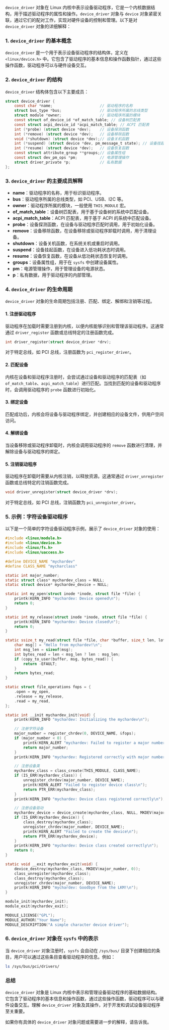 `device_driver` 对象在 Linux 内核中表示设备驱动程序，它是一个内核数据结构，用于描述驱动程序的属性和操作。`device_driver` 对象与 `device` 对象紧密关联，通过它们的配对工作，实现对硬件设备的控制和管理。以下是对 `device_driver` 对象的详细解释：

### 1. `device_driver` 的基本概念

`device_driver` 是一个用于表示设备驱动程序的结构体，定义在 `<linux/device.h>` 中。它包含了驱动程序的基本信息和操作函数指针，通过这些操作函数，驱动程序可以与硬件设备交互。

### 2. `device_driver` 的结构

`device_driver` 结构体包含以下主要成员：

```c
struct device_driver {
    const char *name;                     // 驱动程序的名称
    struct bus_type *bus;                 // 驱动程序所属的总线类型
    struct module *owner;                 // 驱动程序所属的模块
    const struct of_device_id *of_match_table; // 设备树匹配表
    const struct acpi_device_id *acpi_match_table; // ACPI 匹配表
    int (*probe) (struct device *dev);    // 设备探测函数
    int (*remove) (struct device *dev);   // 设备移除函数
    void (*shutdown) (struct device *dev);// 设备关机函数
    int (*suspend) (struct device *dev, pm_message_t state); // 设备挂起函数
    int (*resume) (struct device *dev);   // 设备恢复函数
    const struct attribute_group **groups;// 设备属性组
    const struct dev_pm_ops *pm;          // 电源管理操作
    struct driver_private *p;             // 私有数据
};
```

### 3. `device_driver` 的主要成员解释

- **name**：驱动程序的名称，用于标识驱动程序。
- **bus**：驱动程序所属的总线类型，如 PCI、USB、I2C 等。
- **owner**：驱动程序所属的模块，一般使用 `THIS_MODULE` 宏。
- **of_match_table**：设备树匹配表，用于基于设备树的系统中匹配设备。
- **acpi_match_table**：ACPI 匹配表，用于基于 ACPI 的系统中匹配设备。
- **probe**：设备探测函数，在设备与驱动程序匹配时调用，用于初始化设备。
- **remove**：设备移除函数，在设备移除或驱动程序卸载时调用，用于清理设备。
- **shutdown**：设备关机函数，在系统关机或重启时调用。
- **suspend**：设备挂起函数，在设备进入低功耗状态时调用。
- **resume**：设备恢复函数，在设备从低功耗状态恢复时调用。
- **groups**：设备属性组，用于在 `sysfs` 中创建设备属性。
- **pm**：电源管理操作，用于管理设备的电源状态。
- **p**：私有数据，用于驱动程序的内部管理。

### 4. `device_driver` 的生命周期

`device_driver` 对象的生命周期包括注册、匹配、绑定、解绑和注销等过程。

#### 1. 注册驱动程序

驱动程序在加载时需要注册到内核，以便内核能够识别和管理该驱动程序。这通常通过 `driver_register` 函数或总线特定的注册函数完成。

```c
int driver_register(struct device_driver *drv);
```

对于特定总线，如 PCI 总线，注册函数为 `pci_register_driver`。

#### 2. 匹配设备

内核在设备和驱动程序注册时，会尝试通过设备和驱动程序的匹配表（如 `of_match_table`、`acpi_match_table`）进行匹配。当找到匹配的设备和驱动程序时，会调用驱动程序的 `probe` 函数进行初始化。

#### 3. 绑定设备

匹配成功后，内核会将设备与驱动程序绑定，并创建相应的设备文件，供用户空间访问。

#### 4. 解绑设备

当设备移除或驱动程序卸载时，内核会调用驱动程序的 `remove` 函数进行清理，并解除设备与驱动程序的绑定。

#### 5. 注销驱动程序

驱动程序在卸载时需要从内核注销，以释放资源。这通常通过 `driver_unregister` 函数或总线特定的注销函数完成。

```c
void driver_unregister(struct device_driver *drv);
```

对于特定总线，如 PCI 总线，注销函数为 `pci_unregister_driver`。

### 5. 示例：字符设备驱动程序

以下是一个简单的字符设备驱动程序示例，展示了 `device_driver` 对象的使用：

```c
#include <linux/module.h>
#include <linux/device.h>
#include <linux/fs.h>
#include <linux/uaccess.h>

#define DEVICE_NAME "mychardev"
#define CLASS_NAME "mycharclass"

static int major_number;
static struct class* mychardev_class = NULL;
static struct device* mychardev_device = NULL;

static int my_open(struct inode *inode, struct file *file) {
    printk(KERN_INFO "mychardev: Device opened\n");
    return 0;
}

static int my_release(struct inode *inode, struct file *file) {
    printk(KERN_INFO "mychardev: Device closed\n");
    return 0;
}

static ssize_t my_read(struct file *file, char *buffer, size_t len, loff_t *offset) {
    char msg[] = "Hello from mychardev!\n";
    int msg_len = sizeof(msg);
    int bytes_read = len < msg_len ? len : msg_len;
    if (copy_to_user(buffer, msg, bytes_read)) {
        return -EFAULT;
    }
    return bytes_read;
}

static struct file_operations fops = {
    .open = my_open,
    .release = my_release,
    .read = my_read,
};

static int __init mychardev_init(void) {
    printk(KERN_INFO "mychardev: Initializing the mychardev\n");

    // 注册字符设备
    major_number = register_chrdev(0, DEVICE_NAME, &fops);
    if (major_number < 0) {
        printk(KERN_ALERT "mychardev: Failed to register a major number\n");
        return major_number;
    }
    printk(KERN_INFO "mychardev: Registered correctly with major number %d\n", major_number);

    // 注册设备类
    mychardev_class = class_create(THIS_MODULE, CLASS_NAME);
    if (IS_ERR(mychardev_class)) {
        unregister_chrdev(major_number, DEVICE_NAME);
        printk(KERN_ALERT "Failed to register device class\n");
        return PTR_ERR(mychardev_class);
    }
    printk(KERN_INFO "mychardev: Device class registered correctly\n");

    // 注册设备驱动
    mychardev_device = device_create(mychardev_class, NULL, MKDEV(major_number, 0), NULL, DEVICE_NAME);
    if (IS_ERR(mychardev_device)) {
        class_destroy(mychardev_class);
        unregister_chrdev(major_number, DEVICE_NAME);
        printk(KERN_ALERT "Failed to create the device\n");
        return PTR_ERR(mychardev_device);
    }
    printk(KERN_INFO "mychardev: Device class created correctly\n");
    return 0;
}

static void __exit mychardev_exit(void) {
    device_destroy(mychardev_class, MKDEV(major_number, 0));
    class_unregister(mychardev_class);
    class_destroy(mychardev_class);
    unregister_chrdev(major_number, DEVICE_NAME);
    printk(KERN_INFO "mychardev: Goodbye from the LKM!\n");
}

module_init(mychardev_init);
module_exit(mychardev_exit);

MODULE_LICENSE("GPL");
MODULE_AUTHOR("Your Name");
MODULE_DESCRIPTION("A simple character device driver");
```

### 6. `device_driver` 对象在 `sysfs` 中的表示

当 `device_driver` 对象注册时，`sysfs` 会自动在 `/sys/bus/` 目录下创建相应的条目，用户可以通过这些条目查看驱动程序的信息。例如：

```sh
ls /sys/bus/pci/drivers/
```

### 总结

`device_driver` 对象是 Linux 内核中表示和管理设备驱动程序的基础数据结构。它包含了驱动程序的基本信息和操作函数，通过这些操作函数，驱动程序可以与硬件设备交互。理解 `device_driver` 对象及其操作，对于开发和调试设备驱动程序至关重要。

如果你有具体的 `device_driver` 对象问题或需要进一步的解释，请告诉我。